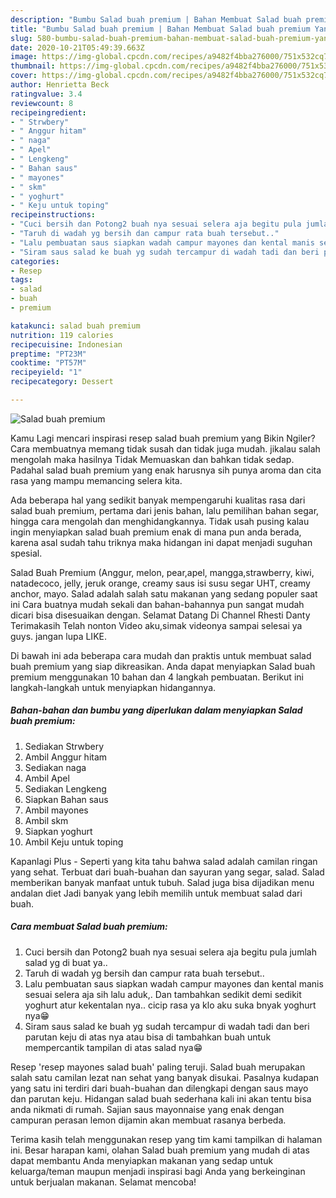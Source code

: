 ```yaml
---
description: "Bumbu Salad buah premium | Bahan Membuat Salad buah premium Yang Paling Enak"
title: "Bumbu Salad buah premium | Bahan Membuat Salad buah premium Yang Paling Enak"
slug: 580-bumbu-salad-buah-premium-bahan-membuat-salad-buah-premium-yang-paling-enak
date: 2020-10-21T05:49:39.663Z
image: https://img-global.cpcdn.com/recipes/a9482f4bba276000/751x532cq70/salad-buah-premium-foto-resep-utama.jpg
thumbnail: https://img-global.cpcdn.com/recipes/a9482f4bba276000/751x532cq70/salad-buah-premium-foto-resep-utama.jpg
cover: https://img-global.cpcdn.com/recipes/a9482f4bba276000/751x532cq70/salad-buah-premium-foto-resep-utama.jpg
author: Henrietta Beck
ratingvalue: 3.4
reviewcount: 8
recipeingredient:
- " Strwbery"
- " Anggur hitam"
- " naga"
- " Apel"
- " Lengkeng"
- " Bahan saus"
- " mayones"
- " skm"
- " yoghurt"
- " Keju untuk toping"
recipeinstructions:
- "Cuci bersih dan Potong2 buah nya sesuai selera aja begitu pula jumlah salad yg di buat ya.."
- "Taruh di wadah yg bersih dan campur rata buah tersebut.."
- "Lalu pembuatan saus siapkan wadah campur mayones dan kental manis sesuai selera aja sih lalu aduk,. Dan tambahkan sedikit demi sedikit yoghurt atur kekentalan nya.. cicip rasa ya klo aku suka bnyak yoghurt nya😁"
- "Siram saus salad ke buah yg sudah tercampur di wadah tadi dan beri parutan keju di atas nya atau bisa di tambahkan buah untuk mempercantik tampilan di atas salad nya😁"
categories:
- Resep
tags:
- salad
- buah
- premium

katakunci: salad buah premium 
nutrition: 119 calories
recipecuisine: Indonesian
preptime: "PT23M"
cooktime: "PT57M"
recipeyield: "1"
recipecategory: Dessert

---
```



![Salad buah premium](https://img-global.cpcdn.com/recipes/a9482f4bba276000/751x532cq70/salad-buah-premium-foto-resep-utama.jpg)

Kamu Lagi mencari inspirasi resep salad buah premium yang Bikin Ngiler? Cara membuatnya memang tidak susah dan tidak juga mudah. jikalau salah mengolah maka hasilnya Tidak Memuaskan dan bahkan tidak sedap. Padahal salad buah premium yang enak harusnya sih punya aroma dan cita rasa yang mampu memancing selera kita.

Ada beberapa hal yang sedikit banyak mempengaruhi kualitas rasa dari salad buah premium, pertama dari jenis bahan, lalu pemilihan bahan segar, hingga cara mengolah dan menghidangkannya. Tidak usah pusing kalau ingin menyiapkan salad buah premium enak di mana pun anda berada, karena asal sudah tahu triknya maka hidangan ini dapat menjadi suguhan spesial.

Salad Buah Premium (Anggur, melon, pear,apel, mangga,strawberry, kiwi, natadecoco, jelly, jeruk orange, creamy saus isi susu segar UHT, creamy anchor, mayo. Salad adalah salah satu makanan yang sedang populer saat ini Cara buatnya mudah sekali dan bahan-bahannya pun sangat mudah dicari bisa disesuaikan dengan. Selamat Datang Di Channel Rhesti Danty Terimakasih Telah nonton Video aku,simak videonya sampai selesai ya guys. jangan lupa LIKE.


Di bawah ini ada beberapa cara mudah dan praktis untuk membuat salad buah premium yang siap dikreasikan. Anda dapat menyiapkan Salad buah premium menggunakan 10 bahan dan 4 langkah pembuatan. Berikut ini langkah-langkah untuk menyiapkan hidangannya.

<!--inarticleads1-->

##### Bahan-bahan dan bumbu yang diperlukan dalam menyiapkan Salad buah premium:

1. Sediakan  Strwbery
1. Ambil  Anggur hitam
1. Sediakan  naga
1. Ambil  Apel
1. Sediakan  Lengkeng
1. Siapkan  Bahan saus
1. Ambil  mayones
1. Ambil  skm
1. Siapkan  yoghurt
1. Ambil  Keju untuk toping


Kapanlagi Plus - Seperti yang kita tahu bahwa salad adalah camilan ringan yang sehat. Terbuat dari buah-buahan dan sayuran yang segar, salad. Salad memberikan banyak manfaat untuk tubuh. Salad juga bisa dijadikan menu andalan diet Jadi banyak yang lebih memilih untuk membuat salad dari buah. 

<!--inarticleads2-->

##### Cara membuat Salad buah premium:

1. Cuci bersih dan Potong2 buah nya sesuai selera aja begitu pula jumlah salad yg di buat ya..
1. Taruh di wadah yg bersih dan campur rata buah tersebut..
1. Lalu pembuatan saus siapkan wadah campur mayones dan kental manis sesuai selera aja sih lalu aduk,. Dan tambahkan sedikit demi sedikit yoghurt atur kekentalan nya.. cicip rasa ya klo aku suka bnyak yoghurt nya😁
1. Siram saus salad ke buah yg sudah tercampur di wadah tadi dan beri parutan keju di atas nya atau bisa di tambahkan buah untuk mempercantik tampilan di atas salad nya😁


Resep &#39;resep mayones salad buah&#39; paling teruji. Salad buah merupakan salah satu camilan lezat nan sehat yang banyak disukai. Pasalnya kudapan yang satu ini terdiri dari buah-buahan dan dilengkapi dengan saus mayo dan parutan keju. Hidangan salad buah sederhana kali ini akan tentu bisa anda nikmati di rumah. Sajian saus mayonnaise yang enak dengan campuran perasan lemon dijamin akan membuat rasanya berbeda. 

Terima kasih telah menggunakan resep yang tim kami tampilkan di halaman ini. Besar harapan kami, olahan Salad buah premium yang mudah di atas dapat membantu Anda menyiapkan makanan yang sedap untuk keluarga/teman maupun menjadi inspirasi bagi Anda yang berkeinginan untuk berjualan makanan. Selamat mencoba!
